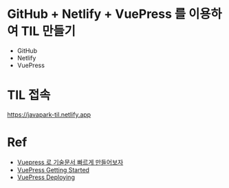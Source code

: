 # GitHub + Netlify + VuePress 를 이용하여 TIL 만들기
- GitHub
- Netlify
- VuePress

# TIL 접속
https://javapark-til.netlify.app

# Ref
- [Vuepress 로 기술문서 빠르게 만들어보자](https://limdongjin.github.io/vuejs/vuepress/#table-of-contents)
- [VuePress Getting Started](https://vuepress.vuejs.org/guide/getting-started.html#manual-installation)
- [VuePress Deploying](https://vuepress.vuejs.org/guide/deploy.html)